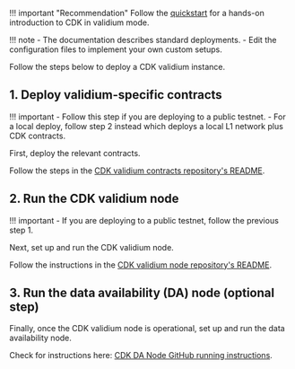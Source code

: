 !!! important "Recommendation"
    Follow the [quickstart](quickstart-validium.md) for a hands-on introduction to CDK in validium mode.

!!! note
    - The documentation describes standard deployments. 
    - Edit the configuration files to implement your own custom setups.

Follow the steps below to deploy a CDK validium instance.

## 1. Deploy validium-specific contracts

!!! important
    - Follow this step if you are deploying to a public testnet.
    - For a local deploy, follow step 2 instead which deploys a local L1 network plus CDK contracts.

First, deploy the relevant contracts.

Follow the steps in the [CDK validium contracts repository's README](https://github.com/0xPolygon/cdk-validium-contracts).

## 2. Run the CDK validium node

!!! important
    - If you are deploying to a public testnet, follow the previous step 1.

Next, set up and run the CDK validium node.

Follow the instructions in the [CDK validium node repository's README](https://github.com/0xPolygon/cdk-validium-node).

## 3. Run the data availability (DA) node (optional step)

Finally, once the CDK validium node is operational, set up and run the data availability node.

Check for instructions here: [CDK DA Node GitHub running instructions](https://github.com/0xPolygon/cdk-data-availability/blob/main/docs/running.md).
